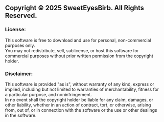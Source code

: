 ## Copyright © 2025 SweetEyesBirb. All Rights Reserved.

### License:
This software is free to download and use for personal, non-commercial purposes only.  
You may not redistribute, sell, sublicense, or host this software for commercial purposes without prior written permission from the copyright holder.

### Disclaimer:
This software is provided "as is", without warranty of any kind, express or implied, including but not limited to warranties of merchantability, fitness for a particular purpose, and noninfringement.  
In no event shall the copyright holder be liable for any claim, damages, or other liability, whether in an action of contract, tort, or otherwise, arising from, out of, or in connection with the software or the use or other dealings in the software.
